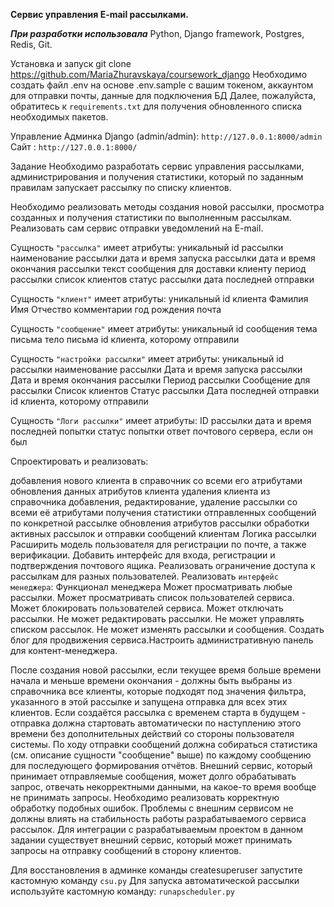 **Сервис управления E-mail рассылками.**

**_При разработки использовала_**
Python, Django framework, Postgres, Redis, Git.

Установка и запуск
git clone https://github.com/MariaZhuravskaya/coursework_django
Необходимо создать файл .env на основе .env.sample с вашим токеном, аккаунтом для отправки почты, данные для подключения БД
Далее, пожалуйста, обратитесь к <a>`requirements.txt`</a> для получения обновленного списка необходимых пакетов.

Управление
Админка Django (admin/admin): `http://127.0.0.1:8000/admin`
Сайт : `http://127.0.0.1:8000/`

Задание
Необходимо разработать сервис управления рассылками, администрирования и получения статистики, который по заданным правилам запускает рассылку по списку клиентов.

Необходимо реализовать методы создания новой рассылки, просмотра созданных и получения статистики по выполненным рассылкам.
Реализовать сам сервис отправки уведомлений на E-mail.

Сущность `"рассылка"` имеет атрибуты:
уникальный id рассылки
наименование рассылки
дата и время запуска рассылки
дата и время окончания рассылки
текст сообщения для доставки клиенту
период рассылки
список клиентов
статус рассылки
дата последней отправки


Сущность `"клиент"` имеет атрибуты:
уникальный id клиента
Фамилия
Имя
Отчество
комментарии
год рождения
почта

Сущность `"сообщение"` имеет атрибуты:
уникальный id сообщения
тема письма
тело письма
id клиента, которому отправили

Сущность `"настройки рассылки"` имеет атрибуты:
уникальный id рассылки
наименование рассылки
Дата и время запуска рассылки
Дата и время окончания рассылки
Период рассылки
Сообщение для рассылки
Список клиентов
Статус рассылки
Дата последней отправки
id клиента, которому отправили

Сущность `"Логи рассылки"` имеет атрибуты:
ID рассылки
дата и время последней попытки
статус попытки
ответ почтового сервера, если он был

Спроектировать и реализовать:

добавления нового клиента в справочник со всеми его атрибутами
обновления данных атрибутов клиента
удаления клиента из справочника
добавления, редактирование, удаление рассылки со всеми её атрибутами
получения статистики отправленных сообщений по конкретной рассылке
обновления атрибутов рассылки
обработки активных рассылок и отправки сообщений клиентам
Логика рассылки
Расширить модель пользователя для регистрации по почте, а также верификации.
Добавить интерфейс для входа, регистрации и подтверждения почтового ящика.
Реализовать ограничение доступа к рассылкам для разных пользователей.
Реализовать `интерфейс менеджера`:
        Функционал менеджера
        Может просматривать любые рассылки.
        Может просматривать список пользователей сервиса.
        Может блокировать пользователей сервиса.
        Может отключать рассылки.
        Не может редактировать рассылки.
        Не может управлять списком рассылок.
        Не может изменять рассылки и сообщения.
Создать блог для продвижения сервиса.Настроить административную панель для контент-менеджера.

После создания новой рассылки, если текущее время больше времени начала и меньше времени окончания - должны быть выбраны из справочника все клиенты, которые подходят под значения фильтра, указанного в этой рассылке и запущена отправка для всех этих клиентов.
Если создаётся рассылка с временем старта в будущем - отправка должна стартовать автоматически по наступлению этого времени без дополнительных действий со стороны пользователя системы.
По ходу отправки сообщений должна собираться статистика (см. описание сущности "сообщение" выше) по каждому сообщению для последующего формирования отчётов.
Внешний сервис, который принимает отправляемые сообщения, может долго обрабатывать запрос, отвечать некорректными данными, на какое-то время вообще не принимать запросы. Необходимо реализовать корректную обработку подобных ошибок. Проблемы с внешним сервисом не должны влиять на стабильность работы разрабатываемого сервиса рассылок. Для интеграции с разрабатываемым проектом в данном задании существует внешний сервис, который может принимать запросы на отправку сообщений в сторону клиентов.

Для восстановления в админке команды createsuperuser запустите кастомную команду `csu.py`
Для запуска автоматической рассылки используйте кастомную команду: `runapscheduler.py`